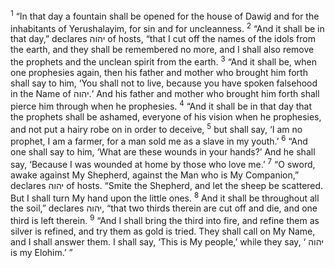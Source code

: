 <sup>1</sup> “In that day a fountain shall be opened for the house of Dawiḏ and for the inhabitants of Yerushalayim, for sin and for uncleanness.
<sup>2</sup> “And it shall be in that day,” declares יהוה of hosts, “that I cut off the names of the idols from the earth, and they shall be remembered no more, and I shall also remove the prophets and the unclean spirit from the earth.
<sup>3</sup> “And it shall be, when one prophesies again, then his father and mother who brought him forth shall say to him, ‘You shall not to live, because you have spoken falsehood in the Name of יהוה.’ And his father and mother who brought him forth shall pierce him through when he prophesies.
<sup>4</sup> “And it shall be in that day that the prophets shall be ashamed, everyone of his vision when he prophesies, and not put a hairy robe on in order to deceive,
<sup>5</sup> but shall say, ‘I am no prophet, I am a farmer, for a man sold me as a slave in my youth.’
<sup>6</sup> “And one shall say to him, ‘What are these wounds in your hands?’ And he shall say, ‘Because I was wounded at home by those who love me.’
<sup>7</sup> “O sword, awake against My Shepherd, against the Man who is My Companion,” declares יהוה of hosts. “Smite the Shepherd, and let the sheep be scattered. But I shall turn My hand upon the little ones.
<sup>8</sup> And it shall be throughout all the soil,” declares יהוה, “that two thirds therein are cut off and die, and one third is left therein.
<sup>9</sup> “And I shall bring the third into fire, and refine them as silver is refined, and try them as gold is tried. They shall call on My Name, and I shall answer them. I shall say, ‘This is My people,’ while they say, ‘ יהוה is my Elohim.’ ”
